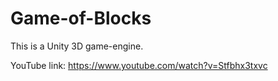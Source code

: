 # Game-of-Blocks
This is a Unity 3D game-engine.

YouTube link: https://www.youtube.com/watch?v=Stfbhx3txvc

